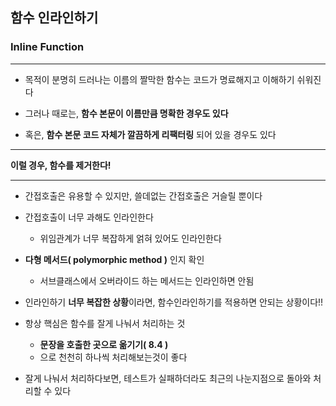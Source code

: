 ## 함수 인라인하기
### Inline Function

---

- 목적이 분명히 드러나는 이름의 짤막한 함수는 코드가 명료해지고 이해하기 쉬워진다


- 그러나 때로는, **함수 본문이 이름만큼 명확한 경우도 있다**


- 혹은, **함수 본문 코드 자체가 깔끔하게 리팩터링** 되어 있을 경우도 있다

---

**이럴 경우, 함수를 제거한다!**

---

- 간접호출은 유용할 수 있지만, 쓸데없는 간접호출은 거슬릴 뿐이다
- 간접호출이 너무 과해도 인라인한다
  - 위임관계가 너무 복잡하게 얽혀 있어도 인라인한다


- **다형 메서드( polymorphic method )** 인지 확인
  - 서브클래스에서 오버라이드 하는 메서드는 인라인하면 안됨


- 인라인하기 **너무 복잡한 상황**이라면, 함수인라인하기를 적용하면 안되는 상황이다!!


- 항상 핵심은 함수를 잘게 나눠서 처리하는 것
  - **문장을 호출한 곳으로 옮기기( 8.4 )**
  - 으로 천천히 하나씩 처리해보는것이 좋다


- 잘게 나눠서 처리하다보면, 테스트가 실패하더라도 최근의 나눈지점으로 돌아와 처리할 수 있다